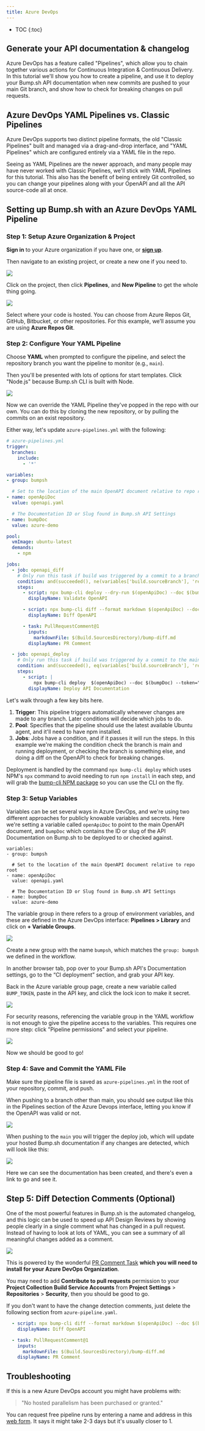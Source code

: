 ```yaml
---
title: Azure DevOps
---
```


- TOC
{:toc}

## Generate your API documentation & changelog

Azure DevOps has a feature called "Pipelines", which allow you to chain together various actions for Continuous Integration & Continuous Delivery. In this tutorial we'll show you how to create a pipeline, and use it to deploy your Bump.sh API documentation when new commits are pushed to your main Git branch, and show how to check for breaking changes on pull requests. 

## Azure DevOps YAML Pipelines vs. Classic Pipelines

Azure DevOps supports two distinct pipeline formats, the old "Classic Pipelines" built and managed via a drag-and-drop interface, and "YAML Pipelines" which are configured entirely via a YAML file in the repo.

Seeing as YAML Pipelines are the newer approach, and many people may have never worked with Classic Pipelines, we'll stick with YAML Pipelines for this tutorial. This also has the benefit of being entirely Git controlled, so you can change your pipelines along with your OpenAPI and all the API source-code all at once.

## Setting up Bump.sh with an Azure DevOps YAML Pipeline

### Step 1: Setup Azure Organization & Project

**Sign in** to your Azure organization if you have one, or **[sign up](https://azure.microsoft.com/en-us/free)**.

Then navigate to an existing project, or create a new one if you need to.

![](/images/guides/azure-devops/organization-and-project.png)

Click on the project, then click **Pipelines**, and **New Pipeline** to get the whole thing going.

![](/images/guides/azure-devops/new-project-pipeline.png)

Select where your code is hosted. You can choose from Azure Repos Git, GitHub, Bitbucket, or other repositories. For this example, we’ll assume you are using **Azure Repos Git**.

### Step 2: Configure Your YAML Pipeline

Choose **YAML** when prompted to configure the pipeline, and select the repository branch you want the pipeline to monitor (e.g., `main`).

Then you'll be presented with lots of options for start templates. Click "Node.js" because Bump.sh CLI is built with Node.

![](/images/guides/azure-devops/pipeline-templates.png)

Now we can override the YAML Pipeline they've popped in the repo with our own. You can do this by cloning the new repository, or by pulling the commits on an exist repository.

Either way, let's update `azure-pipelines.yml` with the following:


```yaml
# azure-pipelines.yml
trigger:
  branches:
    include:
      - '*'

variables: 
- group: bumpsh

  # Set to the location of the main OpenAPI document relative to repo root
- name: openApiDoc
  value: openapi.yaml

  # The Documentation ID or Slug found in Bump.sh API Settings
- name: bumpDoc
  value: azure-demo

pool:
  vmImage: ubuntu-latest
  demands: 
    - npm

jobs:
  - job: openapi_diff
    # Only run this task if build was triggered by a commit to a branch other than main
    condition: and(succeeded(), ne(variables['build.sourceBranch'], 'refs/heads/main'))
    steps:
      - script: npx bump-cli deploy --dry-run $(openApiDoc) --doc $(bumpDoc) --token="$BUMP_TOKEN"
        displayName: Validate OpenAPI

      - script: npx bump-cli diff --format markdown $(openApiDoc) --doc $(bumpDoc) --token="$BUMP_TOKEN" > bump-diff.md
        displayName: Diff OpenAPI

      - task: PullRequestComment@1
        inputs:
          markdownFile: $(Build.SourcesDirectory)/bump-diff.md
        displayName: PR Comment

  - job: openapi_deploy
    # Only run this task if build was triggered by a commit to the main branch
    condition: and(succeeded(), eq(variables['build.sourceBranch'], 'refs/heads/main'))
    steps:
      - script: |
          npx bump-cli deploy  $(openApiDoc) --doc $(bumpDoc) --token="$BUMP_TOKEN"
        displayName: Deploy API Documentation
```

Let's walk through a few key bits here. 

1. **Trigger**: This pipeline triggers automatically whenever changes are made to any branch. Later conditions will decide which jobs to do.
2. **Pool**: Specifies that the pipeline should use the latest available Ubuntu agent, and it'll need to have npm installed.
3. **Jobs**: Jobs have a condition, and if it passes it will run the steps. In this example we're making the condition check the branch is main and running deployment, or checking the branch is something else, and doing a diff on the OpenAPI to check for breaking changes.

Deployment is handled by the command `npx bump-cli deploy` which uses NPM's `npx` command to avoid needing to run `npm install` in each step, and will grab the [bump-cli NPM package](https://www.npmjs.com/package/bump-cli) so you can use the CLI on the fly. 

 
### Step 3: Setup Variables

Variables can be set several ways in Azure DevOps, and we're using two different approaches for publicly knowable variables and secrets. Here we're setting a variable called `openApiDoc` to point to the main OpenAPI document, and `bumpDoc` which contains the ID or slug of the API Documentation on Bump.sh to be deployed to or checked against.

```
variables: 
- group: bumpsh

  # Set to the location of the main OpenAPI document relative to repo root
- name: openApiDoc
  value: openapi.yaml

  # The Documentation ID or Slug found in Bump.sh API Settings
- name: bumpDoc
  value: azure-demo
```

The variable group in there refers to a group of environment variables, and these are defined in the Azure DevOps interface: **Pipelines > Library** and click on **\+ Variable Groups**. 

![](/images/guides/azure-devops/add-variable-group.png)

Create a new group with the name `bumpsh`, which matches the `group: bumpsh` we defined in the workflow.
 
In another browser tab, pop over to your Bump.sh API's Documentation settings, go to the “CI deployment” section, and grab your API key.

Back in the Azure variable group page, create a new variable called `BUMP_TOKEN`, paste in the API key, and click the lock icon to make it secret.

![](/images/guides/azure-devops/bump-variable-group.png)

For security reasons, referencing the variable group in the YAML workflow is not enough to give the pipeline access to the variables. This requires one more step: click "Pipeline permissions" and select your pipeline.

![](/images/guides/azure-devops/pipeline-permissions-variable-group.png)

Now we should be good to go! 

### Step 4: Save and Commit the YAML File

Make sure the pipeline file is saved as `azure-pipelines.yml` in the root of your repository, commit, and push.

When pushing to a branch other than main, you should see output like this in the Pipelines section of the Azure Devops interface, letting you know if the OpenAPI was valid or not. 

![](/images/guides/azure-devops/doc-validation.png)

When pushing to the `main` you will trigger the deploy job, which will update your hosted Bump.sh documentation if any changes are detected, which will look like this:

![](/images/guides/azure-devops/doc-deploy-first.png)

Here we can see the documentation has been created, and there's even a link to go and see it.

## Step 5: Diff Detection Comments (Optional)

One of the most powerful features in Bump.sh is the automated changelog, and this logic can be used to speed up API Design Reviews by showing people clearly in a single comment what has changed in a pull request. Instead of having to look at lots of YAML, you can see a summary of all meaningful changes added as a comment.

![](/images/guides/azure-devops/diff-comment.png)

This is powered by the wonderful [PR Comment Task](https://marketplace.visualstudio.com/items?itemName=TommiLaukkanen.pr-comment-extension) **which you will need to install for your Azure DevOps Organization**.

You may need to add **Contribute to pull requests** permission to your **Project Collection Build Service Accounts** from **Project Settings** > **Repositories** > **Security**, then you should be good to go.

If you don't want to have the change detection comments, just delete the following section from `azure-pipeline.yaml`.

```yaml
  - script: npx bump-cli diff --format markdown $(openApiDoc) --doc $(bumpDoc) --token="$BUMP_TOKEN" > bump-diff.md
    displayName: Diff OpenAPI

  - task: PullRequestComment@1
    inputs:
      markdownFile: $(Build.SourcesDirectory)/bump-diff.md
    displayName: PR Comment
```

## Troubleshooting 

If this is a new Azure DevOps account you might have problems with: 

> "No hosted parallelism has been purchased or granted."

You can request free pipeline runs by entering a name and address in this [web form](https://aka.ms/azpipelines-parallelism-request). It says it might take 2-3 days but it's usually closer to 1.
